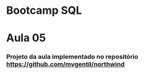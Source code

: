 # Bootcamp SQL
# Aula 05

### Projeto da aula implementado no repositório https://github.com/mvgentil/northwind

